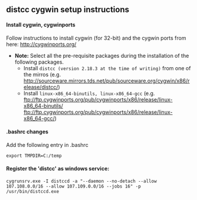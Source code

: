 ## distcc cygwin setup instructions

#### Install cygwin, cygwinports
Follow instructions to install cygwin (for 32-bit) and the cygwin ports from here: http://cygwinports.org/

* **Note:** Select all the pre-requisite packages during the installation of the following packages.
  - Install ```distcc (version 2.18.3 at the time of writing)``` from one of the mirros
  (e.g. http://sourceware.mirrors.tds.net/pub/sourceware.org/cygwin/x86/release/distcc/)
  * Install ```linux-x86_64-binutils, linux-x86_64-gcc```
  (e.g. ftp://ftp.cygwinports.org/pub/cygwinports/x86/release/linux-x86_64-binutils/
  ftp://ftp.cygwinports.org/pub/cygwinports/x86/release/linux-x86_64-gcc/)

#### .bashrc changes
Add the following entry in .bashrc
```
export TMPDIR=C:/temp
```

#### Register the 'distcc' as windows service:
```
cygrunsrv.exe -I distccd -a "--daemon --no-detach --allow 107.108.0.0/16 --allow 107.109.0.0/16 --jobs 16" -p /usr/bin/distccd.exe
```
